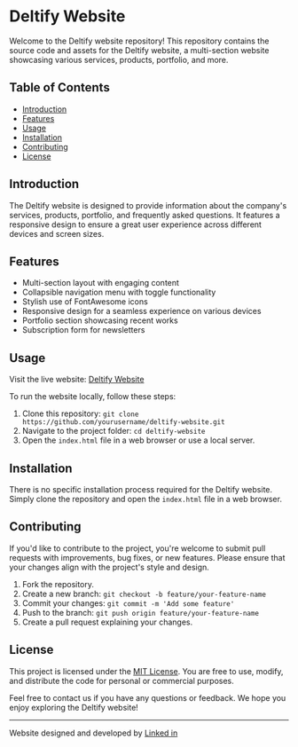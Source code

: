 # Deltify Website

Welcome to the Deltify website repository! This repository contains the source code and assets for the Deltify website, a multi-section website showcasing various services, products, portfolio, and more.

## Table of Contents

- [Introduction](#introduction)
- [Features](#features)
- [Usage](#usage)
- [Installation](#installation)
- [Contributing](#contributing)
- [License](#license)

## Introduction

The Deltify website is designed to provide information about the company's services, products, portfolio, and frequently asked questions. It features a responsive design to ensure a great user experience across different devices and screen sizes.

## Features

- Multi-section layout with engaging content
- Collapsible navigation menu with toggle functionality
- Stylish use of FontAwesome icons
- Responsive design for a seamless experience on various devices
- Portfolio section showcasing recent works
- Subscription form for newsletters

## Usage

Visit the live website: [Deltify Website](https://example.com/deltify)

To run the website locally, follow these steps:

1. Clone this repository: `git clone https://github.com/yourusername/deltify-website.git`
2. Navigate to the project folder: `cd deltify-website`
3. Open the `index.html` file in a web browser or use a local server.

## Installation

There is no specific installation process required for the Deltify website. Simply clone the repository and open the `index.html` file in a web browser.

## Contributing

If you'd like to contribute to the project, you're welcome to submit pull requests with improvements, bug fixes, or new features. Please ensure that your changes align with the project's style and design.

1. Fork the repository.
2. Create a new branch: `git checkout -b feature/your-feature-name`
3. Commit your changes: `git commit -m 'Add some feature'`
4. Push to the branch: `git push origin feature/your-feature-name`
5. Create a pull request explaining your changes.

## License

This project is licensed under the [MIT License](LICENSE). You are free to use, modify, and distribute the code for personal or commercial purposes.

Feel free to contact us if you have any questions or feedback. We hope you enjoy exploring the Deltify website!

---

Website designed and developed by 
[Linked in](https://www.linkedin.com/in/vtamilselvanbe/)

